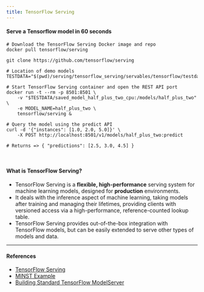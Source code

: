 ```yaml
---
title: TensorFlow Serving
---
```



#### Serve a Tensorflow model in 60 seconds

```
# Download the TensorFlow Serving Docker image and repo
docker pull tensorflow/serving

git clone https://github.com/tensorflow/serving

# Location of demo models
TESTDATA="$(pwd)/serving/tensorflow_serving/servables/tensorflow/testdata"

# Start TensorFlow Serving container and open the REST API port
docker run -t --rm -p 8501:8501 \
    -v "$TESTDATA/saved_model_half_plus_two_cpu:/models/half_plus_two" \
    -e MODEL_NAME=half_plus_two \
    tensorflow/serving &

# Query the model using the predict API
curl -d '{"instances": [1.0, 2.0, 5.0]}' \
    -X POST http://localhost:8501/v1/models/half_plus_two:predict

# Returns => { "predictions": [2.5, 3.0, 4.5] }

```

<br>

#### What is TensorFlow Serving?
 * TensorFlow Serving is a **flexible, high-performance** serving system for machine learning models, designed for **production** environments.
 * It deals with the inference aspect of machine learning, taking models after training and managing their lifetimes, providing clients with versioned access via a high-performance, reference-counted lookup table.
 * TensorFlow Serving provides out-of-the-box integration with TensorFlow models, but can be easily extended to serve other types of models and data.

---
#### References
 * [TensorFlow Serving](https://github.com/tensorflow/serving)
 * [MINST Example](https://colab.research.google.com/github/tensorflow/tfx/blob/master/docs/tutorials/serving/rest_simple.ipynb#scrollTo=0w5Rq8SsgWE6)
 * [Building Standard TensorFlow ModelServer](https://www.tensorflow.org/tfx/serving/serving_advanced)

